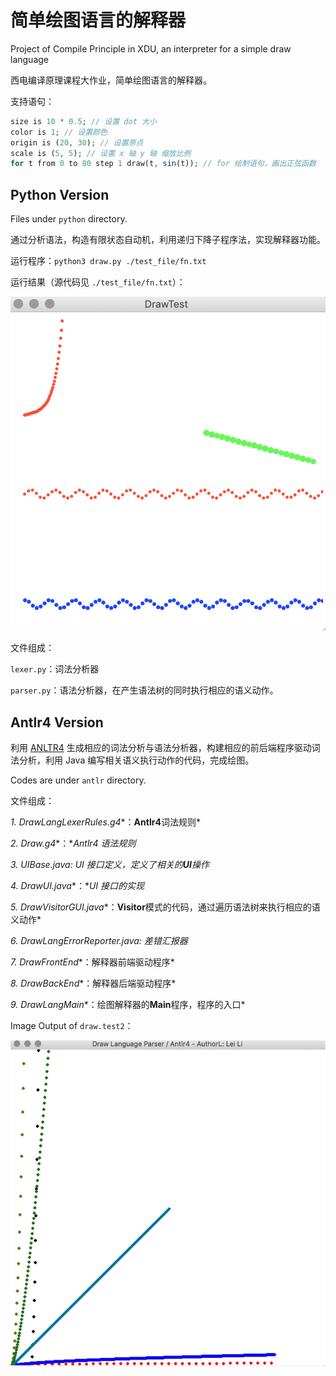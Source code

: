 # 简单绘图语言的解释器
Project of Compile Principle in XDU, an interpreter for a simple draw language

西电编译原理课程大作业，简单绘图语言的解释器。

支持语句：

```php
size is 10 * 0.5; // 设置 dot 大小
color is 1; // 设置颜色
origin is (20, 30); // 设置原点
scale is (5, 5); // 设置 x 轴 y 轴 缩放比例
for t from 0 to 80 step 1 draw(t, sin(t)); // for 绘制语句，画出正弦函数
```

## Python Version

Files under `python` directory.

通过分析语法，构造有限状态自动机，利用递归下降子程序法，实现解释器功能。

运行程序：`python3 draw.py ./test_file/fn.txt`

运行结果（源代码见 `./test_file/fn.txt`）：

![Functions](./img/function.png)

文件组成：

`lexer.py`：词法分析器

`parser.py`：语法分析器，在产生语法树的同时执行相应的语义动作。

## Antlr4 Version

利用 [ANLTR4](https://github.com/antlr/antlr4) 生成相应的词法分析与语法分析器，构建相应的前后端程序驱动词法分析，利用 Java 编写相关语义执行动作的代码，完成绘图。

Codes are under `antlr` directory.

文件组成：

*1.* *DrawLangLexerRules.g4**：**Antlr4**词法规则*

*2.* *Draw.g4**：**Antlr4* *语法规则*

*3.* *UIBase.java: UI* *接口定义，定义了相关的**UI**操作*

*4.* *DrawUI.java**：**UI* *接口的实现*

*5.* *DrawVisitorGUI.java**：**Visitor**模式的代码，通过遍历语法树来执行相应的语义动作*

*6.* *DrawLangErrorReporter.java:* *差错汇报器*

*7.* *DrawFrontEnd**：解释器前端驱动程序*

*8.* *DrawBackEnd**：解释器后端驱动程序*

*9.* *DrawLangMain**：绘图解释器的**Main**程序，程序的入口*



Image Output of `draw.test2`：

![Functions](./img/functions.png)



